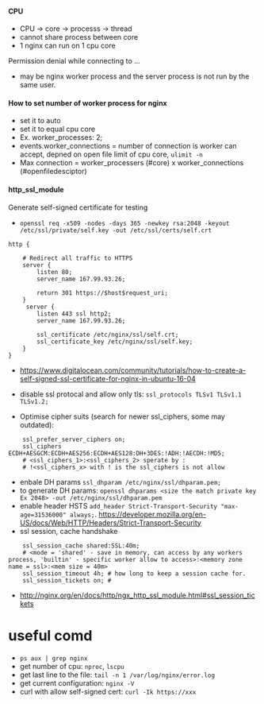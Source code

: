 #### CPU
- CPU -> core -> processs -> thread 
- cannot share process between core
- 1 nginx can run on 1 cpu core

Permission denial while connecting to ...
- may be nginx worker process and the server process is not run by the same user. 

#### How to set number of worker process for nginx 
- set it to auto 
- set it to equal cpu core
- Ex. worker_processes: 2;
- events.worker_connections = number of connection is worker can accept, depned on open file limit of cpu core, `ulimit -n`
- Max connection = worker_processers (#core) x worker_connections (#openfiledesciptor)

#### http_ssl_module
Generate self-signed certificate for testing 
-  `openssl req -x509 -nodes -days 365 -newkey rsa:2048 -keyout /etc/ssl/private/self.key -out /etc/ssl/certs/self.crt` 
```
http {
  
    # Redirect all traffic to HTTPS
    server {
        listen 80;
        server_name 167.99.93.26;

        return 301 https://$host$request_uri;
    }
     server {
        listen 443 ssl http2;
        server_name 167.99.93.26;

        ssl_certificate /etc/nginx/ssl/self.crt;
        ssl_certificate_key /etc/nginx/ssl/self.key;
    }
}
```
- https://www.digitalocean.com/community/tutorials/how-to-create-a-self-signed-ssl-certificate-for-nginx-in-ubuntu-16-04 

- disable ssl protocal and allow only tls: `ssl_protocols TLSv1 TLSv1.1 TLSv1.2;`
- Optimise cipher suits (search for newer ssl_ciphers, some may outdated): 
```
    ssl_prefer_server_ciphers on;
    ssl_ciphers ECDH+AESGCM:ECDH+AES256:ECDH+AES128:DH+3DES:!ADH:!AECDH:!MD5; 
    # <ssl_ciphers_1>:<ssl_ciphers_2> sperate by :
    # !<ssl_ciphers_x> with ! is the ssl_ciphers is not allow
```
- enbale DH params `ssl_dhparam /etc/nginx/ssl/dhparam.pem;`
- to generate DH params: `openssl dhparams <size the match private key Ex 2048> -out /etc/nginx/ssl/dhparam.pem` 
- enable header HSTS `add_header Strict-Transport-Security "max-age=31536000" always;`. https://developer.mozilla.org/en-US/docs/Web/HTTP/Headers/Strict-Transport-Security 
- ssl session, cache handshake 
```
    ssl_session_cache shared:SSL:40m; 
    # <mode = 'shared' - save in memory, can access by any workers process, 'builtin' - specific worker allow to access>:<memory zone name = ssl>:<mem size = 40m>
    ssl_session_timeout 4h; # how long to keep a session cache for.
    ssl_session_tickets on; # 
```
- http://nginx.org/en/docs/http/ngx_http_ssl_module.html#ssl_session_tickets 



# useful comd
- `ps aux | grep nginx`
- get number of cpu: `nproc`, `lscpu`
- get last line to the file: `tail -n 1 /var/log/nginx/error.log`
- get current configuration: `nginx -V`
- curl with allow self-signed cert: `curl -Ik https://xxx`
